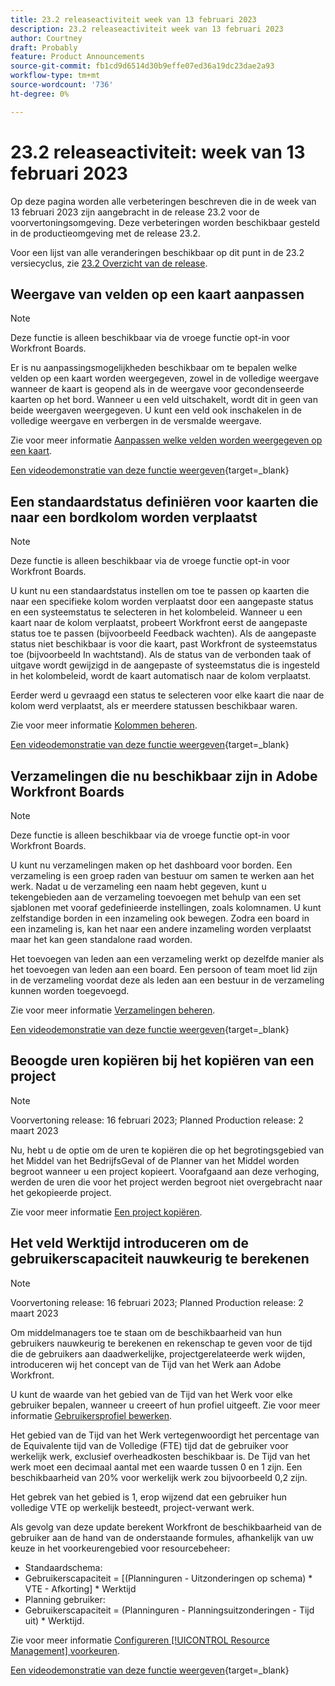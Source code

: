 ```yaml
---
title: 23.2 releaseactiviteit week van 13 februari 2023
description: 23.2 releaseactiviteit week van 13 februari 2023
author: Courtney
draft: Probably
feature: Product Announcements
source-git-commit: fb1cd9d6514d30b9effe07ed36a19dc23dae2a93
workflow-type: tm+mt
source-wordcount: '736'
ht-degree: 0%

---
```


# 23.2 releaseactiviteit: week van 13 februari 2023

Op deze pagina worden alle verbeteringen beschreven die in de week van 13 februari 2023 zijn aangebracht in de release 23.2 voor de voorvertoningsomgeving. Deze verbeteringen worden beschikbaar gesteld in de productieomgeving met de release 23.2.

Voor een lijst van alle veranderingen beschikbaar op dit punt in de 23.2 versiecyclus, zie [23.2 Overzicht van de release](/help/quicksilver/product-announcements/product-releases/23.2-release-activity/23-2-release-overview.md).

## Weergave van velden op een kaart aanpassen

>[!NOTE]
>
>Deze functie is alleen beschikbaar via de vroege functie opt-in voor Workfront Boards.


Er is nu aanpassingsmogelijkheden beschikbaar om te bepalen welke velden op een kaart worden weergegeven, zowel in de volledige weergave wanneer de kaart is geopend als in de weergave voor gecondenseerde kaarten op het bord. Wanneer u een veld uitschakelt, wordt dit in geen van beide weergaven weergegeven. U kunt een veld ook inschakelen in de volledige weergave en verbergen in de versmalde weergave.

Zie voor meer informatie [Aanpassen welke velden worden weergegeven op een kaart](/help/quicksilver/agile/get-started-with-boards/customize-fields-on-card.md).

[Een videodemonstratie van deze functie weergeven](https://video.tv.adobe.com/v/3415710/){target=_blank}

## Een standaardstatus definiëren voor kaarten die naar een bordkolom worden verplaatst

>[!NOTE]
>
>Deze functie is alleen beschikbaar via de vroege functie opt-in voor Workfront Boards.

U kunt nu een standaardstatus instellen om toe te passen op kaarten die naar een specifieke kolom worden verplaatst door een aangepaste status en een systeemstatus te selecteren in het kolombeleid. Wanneer u een kaart naar de kolom verplaatst, probeert Workfront eerst de aangepaste status toe te passen (bijvoorbeeld Feedback wachten). Als de aangepaste status niet beschikbaar is voor die kaart, past Workfront de systeemstatus toe (bijvoorbeeld In wachtstand). Als de status van de verbonden taak of uitgave wordt gewijzigd in de aangepaste of systeemstatus die is ingesteld in het kolombeleid, wordt de kaart automatisch naar de kolom verplaatst.

Eerder werd u gevraagd een status te selecteren voor elke kaart die naar de kolom werd verplaatst, als er meerdere statussen beschikbaar waren.

Zie voor meer informatie [Kolommen beheren](/help/quicksilver/agile/get-started-with-boards/manage-board-columns.md).

[Een videodemonstratie van deze functie weergeven](https://video.tv.adobe.com/v/3415711/){target=_blank}

## Verzamelingen die nu beschikbaar zijn in Adobe Workfront Boards

>[!NOTE]
>
>Deze functie is alleen beschikbaar via de vroege functie opt-in voor Workfront Boards.

U kunt nu verzamelingen maken op het dashboard voor borden. Een verzameling is een groep raden van bestuur om samen te werken aan het werk. Nadat u de verzameling een naam hebt gegeven, kunt u tekengebieden aan de verzameling toevoegen met behulp van een set sjablonen met vooraf gedefinieerde instellingen, zoals kolomnamen. U kunt zelfstandige borden in een inzameling ook bewegen. Zodra een board in een inzameling is, kan het naar een andere inzameling worden verplaatst maar het kan geen standalone raad worden.

Het toevoegen van leden aan een verzameling werkt op dezelfde manier als het toevoegen van leden aan een board. Een persoon of team moet lid zijn in de verzameling voordat deze als leden aan een bestuur in de verzameling kunnen worden toegevoegd.

Zie voor meer informatie [Verzamelingen beheren](/help/quicksilver/agile/use-boards-agile-planning-tools/manage-collections.md).

[Een videodemonstratie van deze functie weergeven](https://video.tv.adobe.com/v/3415609/){target=_blank}

## Beoogde uren kopiëren bij het kopiëren van een project

>[!NOTE]
>
>Voorvertoning release: 16 februari 2023; Planned Production release: 2 maart 2023

Nu, hebt u de optie om de uren te kopiëren die op het begrotingsgebied van het Middel van het BedrijfsGeval of de Planner van het Middel worden begroot wanneer u een project kopieert. Voorafgaand aan deze verhoging, werden de uren die voor het project werden begroot niet overgebracht naar het gekopieerde project.

Zie voor meer informatie [Een project kopiëren](/help/quicksilver/manage-work/projects/manage-projects/copy-project.md).

<!-- [View a video demonstration of this feature](https://video.tv.adobe.com/v/3415712/){target=_blank} -->

## Het veld Werktijd introduceren om de gebruikerscapaciteit nauwkeurig te berekenen

>[!NOTE]
>
>Voorvertoning release: 16 februari 2023; Planned Production release: 2 maart 2023

Om middelmanagers toe te staan om de beschikbaarheid van hun gebruikers nauwkeurig te berekenen en rekenschap te geven voor de tijd die de gebruikers aan daadwerkelijke, projectgerelateerde werk wijden, introduceren wij het concept van de Tijd van het Werk aan Adobe Workfront.

U kunt de waarde van het gebied van de Tijd van het Werk voor elke gebruiker bepalen, wanneer u creeert of hun profiel uitgeeft. Zie voor meer informatie [Gebruikersprofiel bewerken](/help/quicksilver/administration-and-setup/add-users/create-and-manage-users/edit-a-users-profile.md).

Het gebied van de Tijd van het Werk vertegenwoordigt het percentage van de Equivalente tijd van de Volledige (FTE) tijd dat de gebruiker voor werkelijk werk, exclusief overheadkosten beschikbaar is. De Tijd van het werk moet een decimaal aantal met een waarde tussen 0 en 1 zijn. Een beschikbaarheid van 20% voor werkelijk werk zou bijvoorbeeld 0,2 zijn.

Het gebrek van het gebied is 1, erop wijzend dat een gebruiker hun volledige VTE op werkelijk besteedt, project-verwant werk.

Als gevolg van deze update berekent Workfront de beschikbaarheid van de gebruiker aan de hand van de onderstaande formules, afhankelijk van uw keuze in het voorkeurengebied voor resourcebeheer:

* Standaardschema:
* Gebruikerscapaciteit = [(Planninguren - Uitzonderingen op schema) * VTE - Afkorting] * Werktijd
* Planning gebruiker:
* Gebruikerscapaciteit = (Planninguren - Planningsuitzonderingen - Tijd uit) * Werktijd.

Zie voor meer informatie [Configureren [!UICONTROL Resource Management] voorkeuren](/help/quicksilver/administration-and-setup/set-up-workfront/configure-system-defaults/configure-resource-mgmt-preferences.md).

[Een videodemonstratie van deze functie weergeven](https://video.tv.adobe.com/v/3415608/){target=_blank}